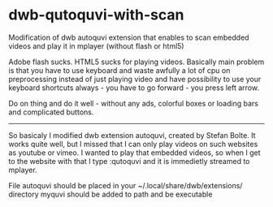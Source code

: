 dwb-qutoquvi-with-scan
======================

Modification of dwb autoquvi extension that enables to scan embedded videos and play it in mplayer (without flash or html5)


Adobe flash sucks. HTML5 sucks for playing videos. Basically main problem is that you have to use
keyboard and waste awfully a lot of cpu on preprocessing instead of just playing video and 
have possibility to use your keyboard shortcuts always - you have to go forward - you press left arrow.

Do on thing and do it well - without any ads, colorful boxes or loading bars and complicated buttons.

***

So basicaly I modified dwb extension autoquvi, created by Stefan Bolte. It works quite well, but I missed
that I can only play videos on such websites as youtube or vimeo. I wanted to play that  embedded videos,
so when I get to the website with that I type :qutoquvi and it is immedietly streamed to mplayer. 

File autoquvi should be placed in your ~/.local/share/dwb/extensions/ directory
myquvi should be added to path and be executable

